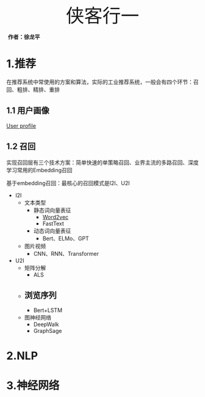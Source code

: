 <div align='center'><font size='70'>侠客行一</font></div>

​																			**作者：徐龙平**

# 1.推荐

在推荐系统中常使用的方案和算法，实际的工业推荐系统，一般会有四个环节：召回、粗排、精排、重排

## 1.1 用户画像

[User profile](user_profile/用户画像.html)

## 1.2 召回

实现召回层有三个技术方案：简单快速的单策略召回、业界主流的多路召回、深度学习常用的Embedding召回

基于embedding召回：最核心的召回模式是I2I、U2I

- I2I
  - 文本类型
    - 静态词向量表征
      - [Word2vec](recommend/word2vec模型.html)
      - FastText
    - 动态词向量表征
      - Bert、ELMo、GPT
  - 图片视频
    - CNN、RNN、Transformer
- U2I
  - 矩阵分解
    - ALS
  - 浏览序列
    - 
    - Bert+LSTM
  - 图神经网络
    - DeepWalk
    - GraphSage

# 2.NLP

# 3.神经网络



 

















